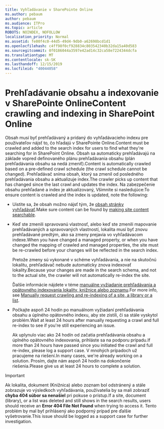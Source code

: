 ```yaml
---
title: Vyhľadávanie v SharePointe Online
ms.author: pebaum
author: pebaum
ms.audience: ITPro
ms.topic: article
ROBOTS: NOINDEX, NOFOLLOW
localization_priority: Normal
ms.assetid: fe00f4c0-44d5-49d4-9db0-a62698bcd1d1
ms.openlocfilehash: c4ff98f0cf928834c803542340b32da15a40d583
ms.sourcegitcommit: 0f0186044a3597e42ad14c32ca58e7224344dcfa
ms.translationtype: MT
ms.contentlocale: sk-SK
ms.lasthandoff: 12/15/2019
ms.locfileid: "40044058"
---
```

# <a name="content-crawling-and-indexing-in-sharepoint-online"></a><span data-ttu-id="1ee6f-102">Prehľadávanie obsahu a indexovanie v SharePointe Online</span><span class="sxs-lookup"><span data-stu-id="1ee6f-102">Content crawling and indexing in SharePoint Online</span></span>

<span data-ttu-id="1ee6f-103">Obsah musí byť prehľadávaný a pridaný do vyhľadávacieho indexu pre používateľov nájsť to, čo hľadajú v SharePointe Online.</span><span class="sxs-lookup"><span data-stu-id="1ee6f-103">Content must be crawled and added to the search index for users to find what they're searching for in SharePoint Online.</span></span> <span data-ttu-id="1ee6f-104">Obsah sa automaticky prehľadávajú na základe vopred definovaného plánu prehľadávania obsahu (plán prehľadávania obsahu sa nedá zmeniť).</span><span class="sxs-lookup"><span data-stu-id="1ee6f-104">Content is automatically crawled based on a pre-defined crawl schedule (the crawl schedule cannot be changed).</span></span> <span data-ttu-id="1ee6f-105">Prehľadávač sníma obsah, ktorý sa zmenil od posledného prehľadávania obsahu a aktualizuje index.</span><span class="sxs-lookup"><span data-stu-id="1ee6f-105">The crawler picks up content that has changed since the last crawl and updates the index.</span></span> <span data-ttu-id="1ee6f-106">Na zabezpečenie obsahu prehľadané a index je aktualizovaný, Všimnite si nasledujúce:</span><span class="sxs-lookup"><span data-stu-id="1ee6f-106">To ensure content is crawled and the index is updated, note the following:</span></span>

- <span data-ttu-id="1ee6f-107">Uistite sa, že obsah možno nájsť tým, že [obsah stránky vyhľadávať](https://docs.microsoft.com/sharepoint/make-site-content-searchable).</span><span class="sxs-lookup"><span data-stu-id="1ee6f-107">Make sure content can be found by [making site content searchable](https://docs.microsoft.com/sharepoint/make-site-content-searchable).</span></span>

- <span data-ttu-id="1ee6f-108">Keď ste zmenili spravovanú vlastnosť, alebo keď ste zmenili mapovanie prehľadávaných a spravovaných vlastností, lokalita musí byť znovu prehľadávané predtým, ako sa zmeny prejavia vo vyhľadávacom indexe.</span><span class="sxs-lookup"><span data-stu-id="1ee6f-108">When you have changed a managed property, or when you have changed the mapping of crawled and managed properties, the site must be re-crawled before your changes will be reflected in the search index.</span></span> 

    <span data-ttu-id="1ee6f-109">Pretože zmeny sú vykonané v schéme vyhľadávania, a nie na skutočnú lokalitu, prehľadávač nebude automaticky znova indexovať lokality.</span><span class="sxs-lookup"><span data-stu-id="1ee6f-109">Because your changes are made in the search schema, and not to the actual site, the crawler will not automatically re-index the site.</span></span> 

    <span data-ttu-id="1ee6f-110">Ďalšie informácie nájdete v téme [manuálne vyžiadanie prehľadávania a opätovného indexovania lokality, knižnice alebo zoznamu](https://docs.microsoft.com/sharepoint/crawl-site-conten).</span><span class="sxs-lookup"><span data-stu-id="1ee6f-110">For more info, see [Manually request crawling and re-indexing of a site, a library or a list](https://docs.microsoft.com/sharepoint/crawl-site-conten).</span></span>

- <span data-ttu-id="1ee6f-111">Počkajte aspoň 24 hodín po manuálnom vyžiadaní prehľadávania obsahu a úplného opätovného indexu, aby ste zistili, či sa stále vyskytol problém.</span><span class="sxs-lookup"><span data-stu-id="1ee6f-111">Wait at least 24 hours after manually requesting a crawl and full re-index to see if you're still experiencing an issue.</span></span> 

    <span data-ttu-id="1ee6f-112">Ak uplynulo viac ako 24 hodín od začatia prehľadávania obsahu a úplného opätovného indexovania, prihláste sa na podporu prípadu.</span><span class="sxs-lookup"><span data-stu-id="1ee6f-112">If more than 24 hours have passed since you initiated the crawl and full re-index, please log a support case.</span></span> <span data-ttu-id="1ee6f-113">V mnohých prípadoch už pracujeme na riešení.</span><span class="sxs-lookup"><span data-stu-id="1ee6f-113">In many cases, we're already working on a solution.</span></span> <span data-ttu-id="1ee6f-114">Prosím, dajte nám aspoň 24 hodín na dokončenie riešenia.</span><span class="sxs-lookup"><span data-stu-id="1ee6f-114">Please give us at least 24 hours to complete a solution.</span></span>

> [!IMPORTANT]
> <span data-ttu-id="1ee6f-115">Ak lokalita, dokument (Knižnica) alebo zoznam bol odstránený a stále zobrazuje vo výsledkoch vyhľadávania, používatelia by sa mali zobraziť **chyba 404 súbor sa nenašiel** pri pokuse o prístup.</span><span class="sxs-lookup"><span data-stu-id="1ee6f-115">If a site, document (library), or a list was deleted and still shows in the search results, users should receive an **Error 404 File Not Found** when trying to access it.</span></span> <span data-ttu-id="1ee6f-116">Tento problém by mal byť prihlásený ako podporný prípad pre ďalšie vyšetrovanie.</span><span class="sxs-lookup"><span data-stu-id="1ee6f-116">This issue should be logged as a support case for further investigation.</span></span> 



